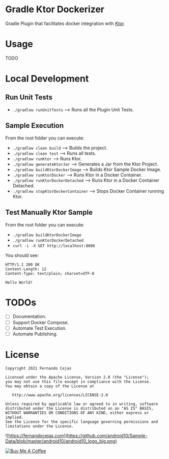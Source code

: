 # Gradle Ktor Dockerizer

Gradle Plugin that facilitates docker integration with [Ktor](https://ktor.io/).

# Usage

TODO

# Local Development

## Run Unit Tests

 - `./gradlew runUnitTests`            --> Runs all the Plugin Unit Tests.

## Sample Execution

From the root folder you can execute:

 - `./gradlew clean build`             --> Builds the project.
 - `./gradlew clean test`              --> Runs all tests.
 - `./gradlew runKtor`                 --> Runs Ktor.
 - `./gradlew generateKtorJar`         --> Generates a Jar from the Ktor Project.
 - `./gradlew buildKtorDockerImage`    --> Builds Ktor Sample Docker Image.
 - `./gradlew runKtorDocker`           --> Runs Ktor in a Docker Container.
 - `./gradlew runKtorDockerDetached`   --> Runs Ktor in a Docker Container Detached.
 - `./gradlew stopKtorDockerContainer` --> Stops Docker Container running Ktor.

## Test Manually Ktor Sample

From the root folder you can execute:

 - `./gradlew buildKtorDockerImage`
 - `./gradlew runKtorDockerDetached`
 - `curl -i -X GET http://localhost:8080`

You should see:

```
HTTP/1.1 200 OK
Content-Length: 12
Content-Type: text/plain; charset=UTF-8

Hello World!
```

# TODOs

- [ ] Documentation.
- [ ] Support Docker Compose.
- [ ] Automate Test Execution.
- [ ] Automate Publishing.

# License

    Copyright 2021 Fernando Cejas

    Licensed under the Apache License, Version 2.0 (the "License");
    you may not use this file except in compliance with the License.
    You may obtain a copy of the License at

       http://www.apache.org/licenses/LICENSE-2.0

    Unless required by applicable law or agreed to in writing, software
    distributed under the License is distributed on an "AS IS" BASIS,
    WITHOUT WARRANTIES OR CONDITIONS OF ANY KIND, either express or implied.
    See the License for the specific language governing permissions and
    limitations under the License.


![https://fernandocejas.com](https://github.com/android10/Sample-Data/blob/master/android10/android10_logo_big.png)

<a href="https://www.buymeacoffee.com/android10" target="_blank"><img src="https://www.buymeacoffee.com/assets/img/custom_images/orange_img.png" alt="Buy Me A Coffee" style="height: auto !important;width: auto !important;" ></a>
